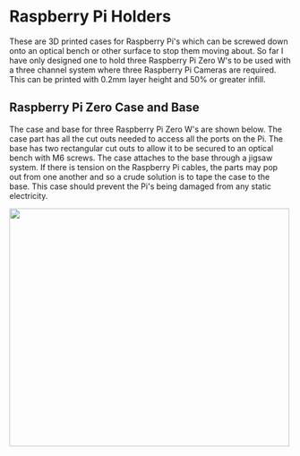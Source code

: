 # Raspberry Pi Holders

These are 3D printed cases for Raspberry Pi's which can be screwed down onto an optical bench or other surface to stop them moving about. So far I have only designed one to hold three Raspberry Pi Zero W's to be used with a three channel system where three Raspberry Pi Cameras are required. This can be printed with 0.2mm layer height and 50% or greater infill.

## Raspberry Pi Zero Case and Base

The case and base for three Raspberry Pi Zero W's are shown below. The case part has all the cut outs needed to access all the ports on the Pi. The base has two rectangular cut outs to allow it to be secured to an optical bench with M6 screws. The case attaches to the base through a jigsaw system. If there is tension on the Raspberry Pi cables, the parts may pop out from one another and so a crude solution is to tape the case to the base. This case should prevent the Pi's being damaged from any static electricity.

<img src="https://github.com/NanoBioPhotonics-Strathclyde/M4-MultiModal-Modular-Microscopy/blob/main/Images/RaspberryPiHolders.png" height=425 width=500>
